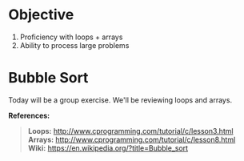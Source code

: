 # Objective 
1. Proficiency with loops + arrays
2. Ability to process large problems

# Bubble Sort

Today will be a group exercise. We'll be reviewing loops and arrays.

**References:**

> **Loops:** http://www.cprogramming.com/tutorial/c/lesson3.html  
> **Arrays:** http://www.cprogramming.com/tutorial/c/lesson8.html  
> **Wiki:** https://en.wikipedia.org/?title=Bubble_sort
